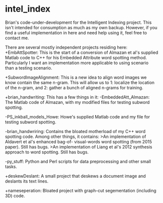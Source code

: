 intel_index
===========

Brian's code-under-development for the Intelligent Indexing project.
This isn't intended for consumption as much as my own backup. However, if you find a useful implementation in here and need help using it, feel free to contact me.

There are several mostly independent projects residing here:
+EmbAttSpotter: This is the start of a conversion of Almazan et al's supplied Matlab code to C++ for his Embedded Attribute word spotting method. Particularly I want an implementation more applicable to using scenario than a testing scenario.

+SubwordImageAlignment: This is a new idea to align word images we know contain the same n-gram. This will allow us to 1: localize the location of the n-gram, and 2: gather a bunch of aligned n-grams for training.

+brian_handwriting: This has a few things in it:
  -EmbeddedAtt_Almazan: The Matlab code of Almazan, with my
   modified files for testing subword spotting.
   
  -PS_inkball_models_Howe: Howe's supplied Matlab code and 
   my file for testing subword spotting.
   
  -brian_handwriring: Contains the bloated motherload of my 
   C++ word spotting code. Among other things, it contains:
    >An implementation of Aldavert et al's enhanced bag-of-
     visual-words word spotting (from 2015 paper). Still 
     has bugs.
    >An implementation of Liang et al's 2012 synthesis 
     approach to word spotting. Still has bugs.
    
  -py_stuff: Python and Perl scripts for data preprocessing 
   and other small tasks.

+deskewDeslant: A small project that deskews a document image and deslants its text lines.

+nameseperation: Bloated project with graph-cut segementation (including 3D) code.
